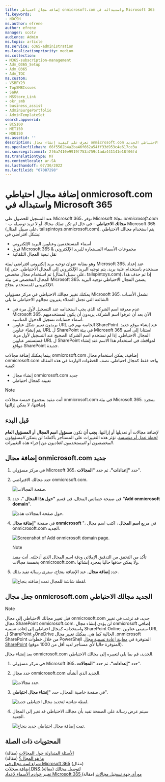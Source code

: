 ```yaml
---
title: إضافة مجال احتياطي onmicrosoft.com واستبداله في Microsoft 365
f1.keywords:
- NOCSH
ms.author: efrene
author: efrene
manager: scotv
audience: Admin
ms.topic: article
ms.service: o365-administration
ms.localizationpriority: medium
ms.collection:
- M365-subscription-management
- Adm_O365_Setup
- Adm_O365
- Adm_TOC
ms.custom:
- VSBFY23
- TopSMBIssues
- SaRA
- MSStore_Link
- okr_smb
- business_assist
- AdminSurgePortfolio
- AdminTemplateSet
search.appverid:
- BCS160
- MET150
- MOE150
ms.assetid: ''
description: تعرف على كيفية إنشاء مجال onmicrosoft.com جديد وجعله مجالك الاحتياطي الجديد.
ms.openlocfilehash: 66f5562b4a2ba46f662a54ff33d953c4e617ce3a
ms.sourcegitcommit: 2f6a7410e9919f753a759c1ada441141e18f06fd
ms.translationtype: MT
ms.contentlocale: ar-SA
ms.lasthandoff: 07/30/2022
ms.locfileid: "67087298"
---
```

# <a name="add-and-replace-your-onmicrosoftcom-fallback-domain-in-microsoft-365"></a>إضافة مجال احتياطي onmicrosoft.com واستبداله في Microsoft 365

عند التسجيل للحصول على Microsoft 365، توفر Microsoft *مجالا onmicrosoft.com* - **مجالك الاحتياطي** - في حال لم تكن تملك مجالا، أو لا تريد توصيله ب Microsoft 365 (على سبيل المثال، tailspintoys.onmicrosoft.com). يتم استخدام مجالك الاحتياطي بشكل افتراضي في:

- أسماء المستخدمين وعناوين البريد الإلكتروني
- فرق Microsoft 365 & مجموعات الأسماء المستعارة للبريد الإلكتروني
- نقل تبعية المجال التلقائية

وهو بمثابة عنوان توجيه بريد إلكتروني افتراضي لبيئة Microsoft 365. عند إعداد مستخدم باستخدام علبة بريد، يتم توجيه البريد الإلكتروني إلى المجال الاحتياطي.  حتى إذا تم استخدام مجال مخصص (على سبيل المثال، tailspintoys.com)، إذا تم حذف هذا المجال المخصص من بيئة Microsoft 365، يضمن المجال الاحتياطي توجيه البريد الإلكتروني للمستخدم بنجاح.

يمكنك تغيير مجالك الاحتياطي في مركز مسؤولي Microsoft 365. تشمل الأسباب الشائعة التي تجعل العملاء يغيرون مجالهم الاحتياطي ما يلي:

- عدم معرفة اسم الشركة الذي يجب استخدامه عند التسجيل لأول مرة في Microsoft 365. الآن بعد أن عرفوا اسم الشركة، يريدون أن يكون لمستخدميهم أسماء حسابات تسجيل الدخول المناسبة. 
- يريدون تغيير شكل عناوين URL الخاصة بهم في SharePoint عند إنشاء موقع جديد. يتم إنشاء عناوين URL ل SharePoint في بيئة Microsoft 365 استنادا إلى اسم المجال الاحتياطي. إذا لم تستخدم اسم الشركة الصحيح عند التسجيل لأول مرة، فستستمر عناوين URL ل SharePoint لمواقعك في استخدام هذا الاسم عند إنشاء مواقع SharePoint جديدة. 


بينما يمكنك إضافة مجالات onmicrosoft.com إضافية، يمكن استخدام مجال onmicrosoft.com واحد فقط كمجال احتياطي. تصف الخطوات الواردة في هذه المقالة كيفية:
- إنشاء مجال onmicrosoft.com جديد
- تعيينه كمجال احتياطي

> [!NOTE]
> أنت مقيد بمجموع خمسة مجالات onmicrosoft.com في بيئة Microsoft 365. بمجرد إضافتها، لا يمكن إزالتها. 
  
## <a name="before-you-begin"></a>قبل البدء

لإضافة مجالات أو تعديلها أو إزالتها، **يجب أن** تكون **مسؤول اسم المجال** أو **المسؤول العام** [لخطة عمل أو مؤسسة](https://products.office.com/business/office). تؤثر هذه التغييرات على المستأجر بأكمله؛ لن يتمكن *المسؤولون المخصصون* أو *المستخدمون العاديون* من إجراء هذه التغييرات.


## <a name="add-a-new-onmicrosoftcom-domain"></a>إضافة مجال onmicrosoft.com جديد

1. في مركز مسؤولي Microsoft 365، حدد **"إعدادات"**، ثم حدد **"المجالات**".
2. حدد مجالك الافتراضي onmicrosoft.com.

    ![صفحة المجالات.](../../media/onmicrosoft-domains.png)
  
3. في صفحة خصائص المجال، في قسم **"حول هذا المجال** "، حدد **"Add onmicrosoft domain**".

    ![حول صفحة المجالات هذه.](../../media/add-onmicrosoft-domain-link.png)

4. في صفحة **"إضافة مجال onmicrosoft** "، في مربع **اسم المجال** ، اكتب اسم مجال onmicrosoft.com الجديد. 

    ![Screenshot of Add onmicrosoft domain page.](../../media/add-an-onmicrosoftcom-domain-page.png)

    > [!NOTE]
    > تأكد من التحقق من التدقيق الإملائي ودقة اسم المجال الذي أدخلته. أنت مقيد بخمسة مجالات onmicrosoft.com، ولا يمكن حذفها حاليا بمجرد إنشائها.     

5. حدد **إضافة مجال**. عند الإضافة بنجاح، سترى رسالة تفيد بذلك. 
    
    ![لقطة شاشة للمجال تمت إضافته بنجاح.](../../media/domain-added.png)



## <a name="make-your-new-onmicrosoftcom-domain-your-fallback-domain"></a>جعل مجال onmicrosoft.com الجديد مجالك الاحتياطي


> [!NOTE]
> قبل تغيير مجالك الاحتياطي إلى مجال onmicrosoft.com جديد، قد ترغب في تغيير مجال SharePoint onmicrosoft.com. لن يؤدي إنشاء مجال onmicrosoft إضافي واستخدامه كمجال احتياطي إلى إعادة تسمية SharePoint Online. ستبقى عناوين URL ل SharePoint وOneDrive الحالية كما هي.  يمكنك تغيير مجال .onmicrosoft SharePoint من خلال خطوات PowerShell المتوفرة في [معاينة إعادة تسمية مجال SharePoint](/sharepoint/change-your-sharepoint-domain-name) (المتوفرة حاليا لأي مستأجر لديه أقل من 1000 موقع).

بعد إنشاء مجال onmicrosoft.com الجديد، قم بما يلي لتغييره إلى مجالك الاحتياطي.

1. في مركز مسؤولي Microsoft 365، حدد **"إعدادات"**، ثم حدد **"المجالات**". 

2. حدد مجال onmicrosoft.com الجديد الذي أنشأته.

    ![حدد مجالات.](../../media/onmicrosoft-domains-added.png) 

3. في صفحة خاصية المجال، حدد **"إنشاء مجال احتياطي**".
 
    ![لقطة شاشة لتحديد مجال احتياطي جديد.](../../media/new-fallback.png) 

4. سيتم عرض رسالة على الصفحة تفيد بأن مجالك الاحتياطي قد تغير إلى المجال الجديد.

    ![تمت إضافة مجال احتياطي جديد بنجاح.](../../media/fallback-success.png) 

## <a name="related-content"></a>المحتويات ذات الصلة

[الأسئلة المتداولة حول المجالات](domains-faq.yml) (مقالة)</br>
[ما هو المجال؟](../get-help-with-domains/what-is-a-domain.md) (مقالة)</br>
[شراء اسم مجال في Microsoft 365](../get-help-with-domains/buy-a-domain-name.md) (مقال)</br>
[إضافة سجلات DNS لتوصيل مجالك](../get-help-with-domains/create-dns-records-at-any-dns-hosting-provider.md) (مقالة)</br>
[تغيير خوادم الأسماء لإعداد Microsoft 365 مع أي جهة تسجيل مجالات](../get-help-with-domains/change-nameservers-at-any-domain-registrar.md) (مقالة)

